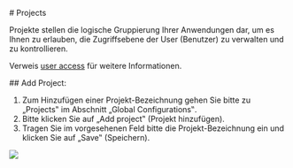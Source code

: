 ﻿\# Projects

Projekte stellen die logische Gruppierung Ihrer Anwendungen dar, um es Ihnen zu erlauben, die Zugriffsebene der User (Benutzer) zu verwalten und zu kontrollieren.

Verweis [user access](https://github.com/devtron-labs/devtron/blob/main/docs/user-guide/global-configurations/user-access.md) für weitere Informationen.

\## Add Project:

1. Zum Hinzufügen einer Projekt-Bezeichnung gehen Sie bitte zu „Projects‟ im Abschnitt „Global Configurations‟.
1. Bitte klicken Sie auf „Add project‟ (Projekt hinzufügen).
1. Tragen Sie im vorgesehenen Feld bitte die Projekt-Bezeichnung ein und klicken Sie auf „Save‟ (Speichern).

![](https://devtron-public-asset.s3.us-east-2.amazonaws.com/images/global-configurations/projects/global-configs-projects.png)




